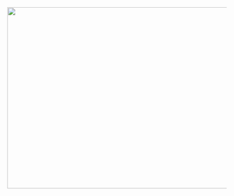 <div id="header" align="center">
<a href="https://www.tumblr.com/sarcophagid/754755303272300545/a-couple-of-silly-ithaqua-doodles?source=share">
  <img src="https://64.media.tumblr.com/c4b4d51f552962cb87e56266b383df85/94fddc097123d940-5a/s1280x1920/d2b16e6209ea6177cdd9dcf8f5ae00b56b507a15.jpg" alt=" " width="575" height="416">
</a>
